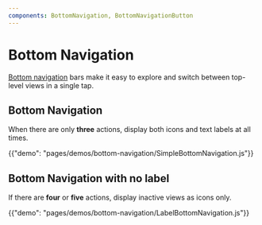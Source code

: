 ```yaml
---
components: BottomNavigation, BottomNavigationButton
---
```


# Bottom Navigation

[Bottom navigation](https://material.io/guidelines/components/bottom-navigation.html) bars make it easy to explore and switch between top-level views in a single tap.

## Bottom Navigation
When there are only **three** actions, display both icons and text labels at all times.

{{"demo": "pages/demos/bottom-navigation/SimpleBottomNavigation.js"}}

## Bottom Navigation with no label

If there are **four** or **five** actions, display inactive views as icons only.

{{"demo": "pages/demos/bottom-navigation/LabelBottomNavigation.js"}}
